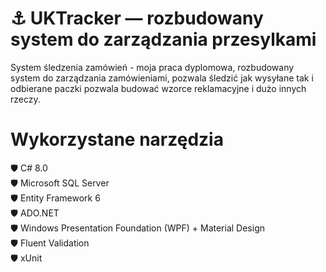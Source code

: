 # ⚓ UKTracker — rozbudowany system do zarządzania przesylkami
System śledzenia zamówień - moja praca dyplomowa, rozbudowany system do zarządzania zamówieniami, pozwala śledzić jak wysyłane tak i odbierane paczki pozwala budować wzorce reklamacyjne i dużo innych rzeczy.

# Wykorzystane narzędzia
🛡️ C# 8.0  
🛡️ Microsoft SQL Server  
🛡️ Entity Framework 6  
🛡️ ADO.NET  
🛡️ Windows Presentation Foundation (WPF) + Material Design  
🛡️ Fluent Validation  
🛡️ xUnit  
